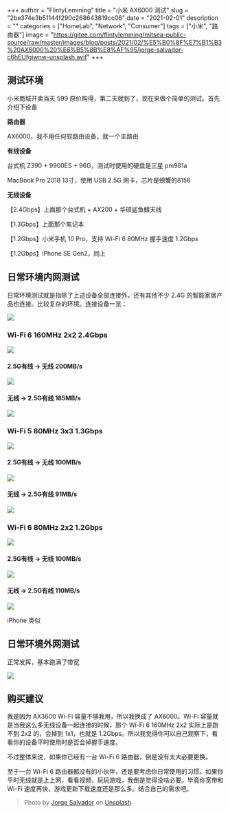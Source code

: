 +++
author = "FlintyLemming"
title = "小米 AX6000 测试"
slug = "2be374e3b51144f290c268643819cc06"
date = "2021-02-01"
description = ""
categories = ["HomeLab", "Network", "Consumer"]
tags = ["小米", "路由器"]
image = "https://gitee.com/flintylemming/mitsea-public-source/raw/master/images/blog/posts/2021/02/%E5%B0%8F%E7%B1%B3%20AX6000%20%E6%B5%8B%E8%AF%95/jorge-salvador-c6hEUfgiwnw-unsplash.avif"
+++

## 测试环境

小米商城开卖当天 599 原价购得，第二天就到了，现在来做个简单的测试。首先介绍下设备

**路由器**

AX6000，我不用任何软路由设备，就一个主路由

**有线设备**

台式机 Z390 + 9900ES + 96G，测试时使用的硬盘是三星 pm981a

MacBook Pro 2018 13寸，使用 USB 2.5G 网卡，芯片是螃蟹的8156

**无线设备**

【2.4Gbps】上面那个台式机 + AX200 + 华硕鲨鱼鳍天线

【1.3Gbps】上面那个笔记本

【1.2Gbps】小米手机 10 Pro，支持 Wi-Fi 6 80MHz 握手速度 1.2Gbps

【1.2Gbps】iPhone SE Gen2，同上

## 日常环境内网测试

日常环境测试就是指除了上述设备全部连接外，还有其他不少 2.4G 的智能家居产品也连接。比较复杂的环境。连接设备一览：

![](https://gitee.com/flintylemming/mitsea-public-source/raw/master/images/blog/posts/2021/02/%E5%B0%8F%E7%B1%B3%20AX6000%20%E6%B5%8B%E8%AF%95/STIIITCH_2021_02_07_01_04_36.avif)

### Wi-Fi 6 160MHz 2x2 2.4Gbps

![](https://gitee.com/flintylemming/mitsea-public-source/raw/master/images/blog/posts/2021/02/%E5%B0%8F%E7%B1%B3%20AX6000%20%E6%B5%8B%E8%AF%95/Untitled.avif)

#### 2.5G有线 → 无线  200MB/s

![](https://gitee.com/flintylemming/mitsea-public-source/raw/master/images/blog/posts/2021/02/%E5%B0%8F%E7%B1%B3%20AX6000%20%E6%B5%8B%E8%AF%95/Untitled%201.avif)

#### 无线 → 2.5G有线 185MB/s

![](https://gitee.com/flintylemming/mitsea-public-source/raw/master/images/blog/posts/2021/02/%E5%B0%8F%E7%B1%B3%20AX6000%20%E6%B5%8B%E8%AF%95/Untitled%202.avif)

### Wi-Fi 5 80MHz 3x3 1.3Gbps

![](https://gitee.com/flintylemming/mitsea-public-source/raw/master/images/blog/posts/2021/02/%E5%B0%8F%E7%B1%B3%20AX6000%20%E6%B5%8B%E8%AF%95/Untitled%203.avif)

#### 2.5G有线 → 无线  100MB/s

![](https://gitee.com/flintylemming/mitsea-public-source/raw/master/images/blog/posts/2021/02/%E5%B0%8F%E7%B1%B3%20AX6000%20%E6%B5%8B%E8%AF%95/Untitled%204.avif)

#### 无线 → 2.5G有线 91MB/s

![](https://gitee.com/flintylemming/mitsea-public-source/raw/master/images/blog/posts/2021/02/%E5%B0%8F%E7%B1%B3%20AX6000%20%E6%B5%8B%E8%AF%95/Untitled%205.avif)

### Wi-Fi 6 80MHz 2x2 1.2Gbps

![](https://gitee.com/flintylemming/mitsea-public-source/raw/master/images/blog/posts/2021/02/%E5%B0%8F%E7%B1%B3%20AX6000%20%E6%B5%8B%E8%AF%95/1612672600884.avif)

#### 2.5G有线 → 无线  100MB/s

![](https://gitee.com/flintylemming/mitsea-public-source/raw/master/images/blog/posts/2021/02/%E5%B0%8F%E7%B1%B3%20AX6000%20%E6%B5%8B%E8%AF%95/1612672464488.avif)

#### 无线 → 2.5G有线 110MB/s

![](https://gitee.com/flintylemming/mitsea-public-source/raw/master/images/blog/posts/2021/02/%E5%B0%8F%E7%B1%B3%20AX6000%20%E6%B5%8B%E8%AF%95/1612672464486.avif)

iPhone 类似

## 日常环境外网测试

正常发挥，基本跑满了带宽

![](https://gitee.com/flintylemming/mitsea-public-source/raw/master/images/blog/posts/2021/02/%E5%B0%8F%E7%B1%B3%20AX6000%20%E6%B5%8B%E8%AF%95/1612672904447.avif)

## 购买建议

我是因为 AX3600 Wi-Fi 容量不够我用，所以我换成了 AX6000。Wi-Fi 容量就是当我这么多无线设备一起连接的时候，那个 Wi-Fi 6 160MHz 2x2 实际上是跑不到 2x2 的，会掉到 1x1，也就是 1.2Gbps。所以我觉得你可以自己观察下，看看你的设备平时使用时是否会掉握手速度。

不过整体来说，如果你已经有一台 Wi-Fi 6 路由器，倒是没有太大必要更换。

至于一台 Wi-Fi 6 路由器都没有的小伙伴，还是要考虑你日常使用的习惯。如果你平时无线就是上上网，看看视频，玩玩游戏，我倒是觉得没啥必要。毕竟你宽带和 Wi-Fi 速度再快，游戏更新下载速度还是那么多。结合自己的需求吧。

> Photo by [Jorge Salvador](https://unsplash.com/@jsshotz?utm_source=unsplash&utm_medium=referral&utm_content=creditCopyText) on [Unsplash](https://unsplash.com/s/photos/signal?utm_source=unsplash&utm_medium=referral&utm_content=creditCopyText)
  